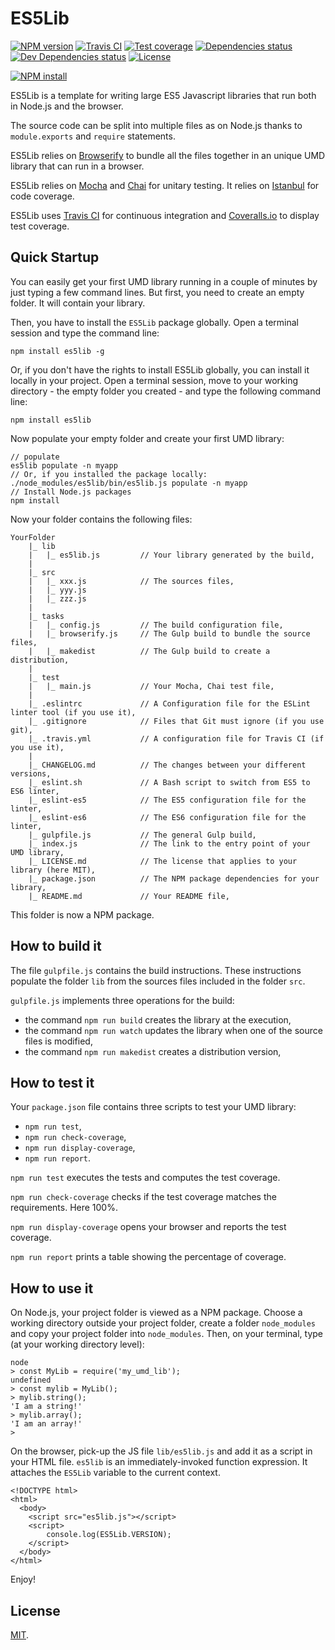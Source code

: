 # ES5Lib

[![NPM version][npm-image]][npm-url]
[![Travis CI][travis-image]][travis-url]
[![Test coverage][coveralls-image]][coveralls-url]
[![Dependencies status][dependencies-image]][dependencies-url]
[![Dev Dependencies status][devdependencies-image]][devdependencies-url]
[![License][license-image]](LICENSE.md)
<!--- [![node version][node-image]][node-url] -->

[![NPM install][npm-install-image]][npm-install-url]

ES5Lib is a template for writing large ES5 Javascript libraries that run both in Node.js and the browser.

The source code can be split into multiple files as on Node.js thanks to `module.exports` and `require` statements.

ES5Lib relies on [Browserify](http://browserify.org) to bundle all the files together in an unique UMD library that can run in a browser.

ES5Lib relies on [Mocha](https://mochajs.org) and [Chai](http://chaijs.com) for unitary testing. It relies on [Istanbul](https://gotwarlost.github.io/istanbul/) for code coverage.

ES5Lib uses [Travis CI](https://travis-ci.org) for continuous integration and [Coveralls.io](https://coveralls.io) to display test coverage.


## Quick Startup

You can easily get your first UMD library running in a couple of minutes by just typing a few command lines. But first, you need to create an empty folder. It will contain your library.

Then, you have to install the `ES5Lib` package globally. Open a terminal session and type the command line:

```
npm install es5lib -g
```

Or, if you don't have the rights to install ES5Lib globally, you can install it locally in your project. Open a terminal session, move to your working directory - the empty folder you created - and type the following command line:

```
npm install es5lib
```

Now populate your empty folder and create your first UMD library:

```
// populate
es5lib populate -n myapp
// Or, if you installed the package locally:
./node_modules/es5lib/bin/es5lib.js populate -n myapp
// Install Node.js packages
npm install
```

Now your folder contains the following files:

```
YourFolder
    |_ lib
    |   |_ es5lib.js         // Your library generated by the build,
    |
    |_ src
    |   |_ xxx.js            // The sources files,
    |   |_ yyy.js
    |   |_ zzz.js
    |
    |_ tasks
    |   |_ config.js         // The build configuration file,
    |   |_ browserify.js     // The Gulp build to bundle the source files,
    |   |_ makedist          // The Gulp build to create a distribution,
    |
    |_ test
    |   |_ main.js           // Your Mocha, Chai test file,
    |
    |_ .eslintrc             // A Configuration file for the ESLint linter tool (if you use it),
    |_ .gitignore            // Files that Git must ignore (if you use git),
    |_ .travis.yml           // A configuration file for Travis CI (if you use it),
    |
    |_ CHANGELOG.md          // The changes between your different versions,
    |_ eslint.sh             // A Bash script to switch from ES5 to ES6 linter,
    |_ eslint-es5            // The ES5 configuration file for the linter,
    |_ eslint-es6            // The ES6 configuration file for the linter,
    |_ gulpfile.js           // The general Gulp build,
    |_ index.js              // The link to the entry point of your UMD library,
    |_ LICENSE.md            // The license that applies to your library (here MIT),
    |_ package.json          // The NPM package dependencies for your library,
    |_ README.md             // Your README file,
```

This folder is now a NPM package.

## How to build it

The file `gulpfile.js` contains the build instructions. These instructions populate the folder `lib` from the sources files included in the folder `src`.

`gulpfile.js` implements three operations for the build:
  * the command `npm run build` creates the library at the execution,
  * the command `npm run watch` updates the library when one of the source files is modified,
  * the command `npm run makedist` creates a distribution version,

## How to test it

Your `package.json` file contains three scripts to test your UMD library:

  * `npm run test`,
  * `npm run check-coverage`,
  * `npm run display-coverage`,
  * `npm run report`.

`npm run test` executes the tests and computes the test coverage.

`npm run check-coverage` checks if the test coverage matches the requirements. Here 100%.

`npm run display-coverage` opens your browser and reports the test coverage.

`npm run report` prints a table showing the percentage of coverage.


## How to use it

On Node.js, your project folder is viewed as a NPM package. Choose a working directory outside your project folder, create a folder `node_modules` and copy your project folder into `node_modules`. Then, on your terminal, type (at your working directory level):

```
node
> const MyLib = require('my_umd_lib');
undefined
> const mylib = MyLib();
> mylib.string();
'I am a string!'
> mylib.array();
'I am an array!'
>
```

On the browser, pick-up the JS file `lib/es5lib.js` and add it as a script in your HTML file. `es5lib` is an immediately-invoked function expression. It attaches the `ES5Lib` variable to the current context.

```
<!DOCTYPE html>
<html>
  <body>
    <script src="es5lib.js"></script>
    <script>
    	console.log(ES5Lib.VERSION);
    </script>
  </body>
</html>
```

Enjoy!

## License

[MIT](LICENSE.md).

<!--- URls -->

[npm-image]: https://img.shields.io/npm/v/es5lib.svg?style=flat-square
[npm-install-image]: https://nodei.co/npm/es5lib.png?compact=true
[node-image]: https://img.shields.io/badge/node.js-%3E=_0.10-green.svg?style=flat-square
[download-image]: https://img.shields.io/npm/dm/es5lib.svg?style=flat-square
[travis-image]: https://img.shields.io/travis/jclo/es5lib.svg?style=flat-square
[coveralls-image]: https://img.shields.io/coveralls/jclo/es5lib/master.svg?style=flat-square
[dependencies-image]: https://david-dm.org/jclo/es5lib/status.svg?theme=shields.io
[devdependencies-image]: https://david-dm.org/jclo/es5lib/dev-status.svg?theme=shields.io
[license-image]: https://img.shields.io/npm/l/es5lib.svg?style=flat-square

[npm-url]: https://www.npmjs.com/package/es5lib
[npm-install-url]: https://nodei.co/npm/es5lib
[node-url]: http://nodejs.org/download
[download-url]: https://www.npmjs.com/package/es5lib
[travis-url]: https://travis-ci.org/jclo/es5lib
[coveralls-url]: https://coveralls.io/github/jclo/es5lib?branch=master
[dependencies-url]: https://david-dm.org/jclo/es5lib#info=dependencies
[devdependencies-url]: https://david-dm.org/jclo/es5lib#info=devDependencies
[license-url]: http://opensource.org/licenses/MIT
